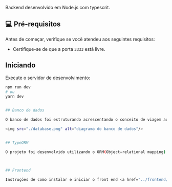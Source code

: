 Backend desenvolvido em Node.js com typescrit.

## 💻 Pré-requisitos

Antes de começar, verifique se você atendeu aos seguintes requisitos:

* Certifique-se de que a porta `3333` está livre.

## Iniciando

Execute o servidor de desenvolvimento:

```bash
npm run dev
# ou
yarn dev


## Banco de dados

O banco de dados foi estruturando acrescentando o conceito de viagem ao que foi pedido no enunciado, tornando possível que o mesmo viajante esteja no mesmo avião em viagens diferentes e com cargos diferentes. É possível conferir a estrutura do banco de dados no diagrama abaixo.

<img src="./database.png" alt="diagrama do banco de dados"/>


## TypeORM

O projeto foi desenvolvido utilizando o ORM(Object–relational mapping) TypeORM que permitiu fazer a relação dos objetos com os dados que os mesmos representam.



## Frontend

Instruções de como instalar e iniciar o front end <a href="../frontend/README.md">Aqui</a>
